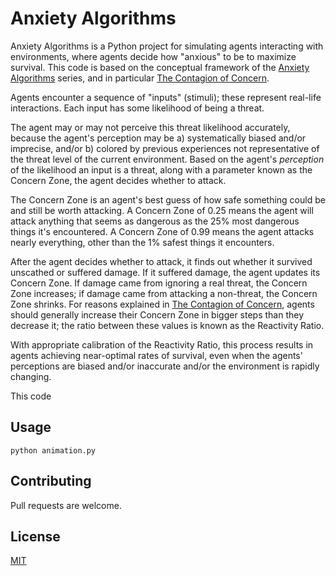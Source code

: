 # Anxiety Algorithms

Anxiety Algorithms is a Python project for simulating agents interacting with environments, where agents decide how "anxious" to be to maximize survival. This code is based on the conceptual framework of the [Anxiety Algorithms](https://www.adamjuliangoldstein.com/blog/anxiety-algorithm/) series, and in particular [The Contagion of Concern](https://www.adamjuliangoldstein.com/blog/contagion-of-concern/).

Agents encounter a sequence of "inputs" (stimuli); these represent real-life interactions. Each input has some likelihood of being a threat.

The agent may or may not perceive this threat likelihood accurately, because the agent's perception may be a) systematically biased and/or imprecise, and/or b) colored by previous experiences not representative of the threat level of the current environment. Based on the agent's *perception* of the likelihood an input is a threat, along with a parameter known as the Concern Zone, the agent decides whether to attack.

The Concern Zone is an agent's best guess of how safe something could be and still be worth attacking. A Concern Zone of 0.25 means the agent will attack anything that seems as dangerous as the 25% most dangerous things it's encountered. A Concern Zone of 0.99 means the agent attacks nearly everything, other than the 1% safest things it encounters.

After the agent decides whether to attack, it finds out whether it survived unscathed or suffered damage. If it suffered damage, the agent updates its Concern Zone. If damage came from ignoring a real threat, the Concern Zone increases; if damage came from attacking a non-threat, the Concern Zone shrinks. For reasons explained in [The Contagion of Concern](https://www.adamjuliangoldstein.com/blog/contagion-of-concern/), agents should generally increase their Concern Zone in bigger steps than they decrease it; the ratio between these values is known as the Reactivity Ratio.

With appropriate calibration of the Reactivity Ratio, this process results in agents achieving near-optimal rates of survival, even when the agents' perceptions are biased and/or inaccurate and/or the environment is rapidly changing.

This code 

## Usage

```python animation.py```

## Contributing
Pull requests are welcome.

## License
[MIT](https://choosealicense.com/licenses/mit/)